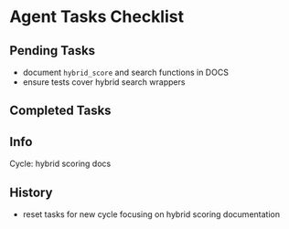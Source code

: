 # Agent Tasks Checklist

## Pending Tasks
- document `hybrid_score` and search functions in DOCS
- ensure tests cover hybrid search wrappers

## Completed Tasks

## Info
Cycle: hybrid scoring docs

## History
- reset tasks for new cycle focusing on hybrid scoring documentation
